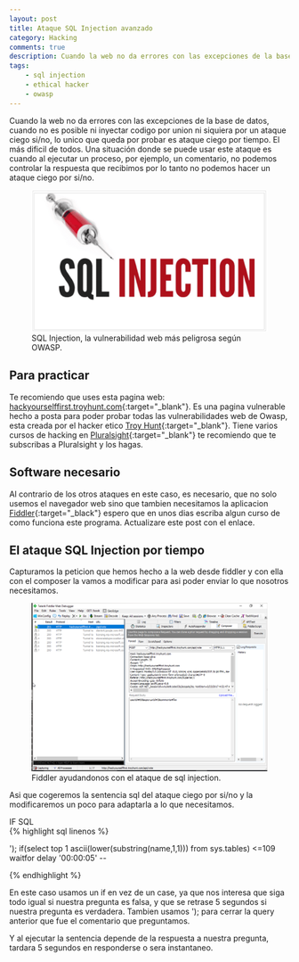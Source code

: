 ```yaml
---
layout: post
title: Ataque SQL Injection avanzado
category: Hacking
comments: true
description: Cuando la web no da errores con las excepciones de la base de datos, cuando no es posible ni inyectar codigo por union ni siquiera por un ataque ciego si/no, lo unico que queda por probar es ataque ciego por tiempo. El más dificil de todos.
tags:
    - sql injection
    - ethical hacker
    - owasp
---
```


Cuando la web no da errores con las excepciones de la base de datos, cuando no es posible ni inyectar codigo por union ni siquiera por un ataque ciego si/no, lo unico que queda por probar es ataque ciego por tiempo. El más dificil de todos.
Una situación donde se puede usar este ataque es cuando al ejecutar un proceso, por ejemplo, un comentario, no podemos controlar la respuesta que recibimos por lo tanto no podemos hacer un ataque ciego por si/no.

<figure>
<img alt="que es sql injection" src="/resources/images/que-es-sql-injection/sql-injection.png"/>
<figcaption>
SQL Injection, la vulnerabilidad web más peligrosa según OWASP. 
</figcaption>
</figure>


## Para practicar

Te recomiendo que uses esta pagina web: [hackyourselffirst.troyhunt.com](http://hackyourselffirst.troyhunt.com){:target="_blank"}. Es una pagina vulnerable hecho a posta para poder probar todas las vulnerabilidades web de Owasp, esta creada por el hacker etico [Troy Hunt](https://www.troyhunt.com/){:target="_blank"}. 
Tiene varios cursos de hacking en [Pluralsight](https://app.pluralsight.com/library/){:target="_blank"} te recomiendo que te subscribas a Pluralsight y los hagas.

## Software necesario

Al contrario de los otros ataques en este caso, es necesario, que no solo usemos el navegador web sino que tambien necesitamos la aplicacion [Fiddler](http://www.telerik.com/fiddler){:target="_black"} espero que en unos dias escriba algun curso de como funciona este programa. Actualizare este post con el enlace.


## El ataque SQL Injection por tiempo

Capturamos la peticion que hemos hecho a la web desde fiddler y con ella con el composer la vamos a modificar para asi poder enviar lo que nosotros necesitamos.

<figure>
<img alt="web vulnerable a sql injection" src="/resources/images/injection-time/injection-sql-time.png"/>
<figcaption>
Fiddler ayudandonos con el ataque de sql injection. 
</figcaption>
</figure>

Asi que cogeremos la sentencia sql del ataque ciego por si/no y la modificaremos un poco para adaptarla a lo que necesitamos.

<div class="env-header">IF SQL</div>
{% highlight sql linenos %}

'); if(select top 1 ascii(lower(substring(name,1,1))) from sys.tables) <=109 waitfor delay '00:00:05' --

{% endhighlight %}

En este caso usamos un if en vez de un case, ya que nos interesa que siga todo igual si nuestra pregunta es falsa, y que se retrase 5 segundos si nuestra pregunta es verdadera.
Tambien usamos '); para cerrar la query anterior que fue el comentario que preguntamos.

Y al ejecutar la sentencia depende de la respuesta a nuestra pregunta, tardara 5 segundos en responderse o sera instantaneo.


